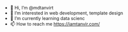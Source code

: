 - 👋 Hi, I’m @mdtanvirt
- 👀 I’m interested in web development, template design
- 🌱 I’m currently learning data scienc
- 📫 How to reach me https://iamtanvir.com/

<!---
mdtanvirt/mdtanvirt is a ✨ special ✨ repository because its `README.md` (this file) appears on your GitHub profile.
You can click the Preview link to take a look at your changes.
--->
